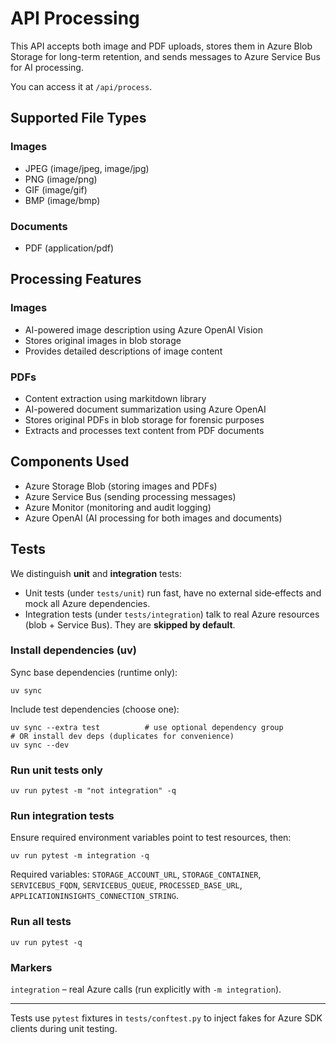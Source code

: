 # API Processing

This API accepts both image and PDF uploads, stores them in Azure Blob Storage for long-term retention, and sends messages to Azure Service Bus for AI processing.

You can access it at `/api/process`.

## Supported File Types

### Images
- JPEG (image/jpeg, image/jpg)
- PNG (image/png) 
- GIF (image/gif)
- BMP (image/bmp)

### Documents
- PDF (application/pdf)

## Processing Features

### Images
- AI-powered image description using Azure OpenAI Vision
- Stores original images in blob storage
- Provides detailed descriptions of image content

### PDFs  
- Content extraction using markitdown library
- AI-powered document summarization using Azure OpenAI
- Stores original PDFs in blob storage for forensic purposes
- Extracts and processes text content from PDF documents

## Components Used
- Azure Storage Blob (storing images and PDFs)
- Azure Service Bus (sending processing messages)
- Azure Monitor (monitoring and audit logging)
- Azure OpenAI (AI processing for both images and documents)

## Tests
We distinguish **unit** and **integration** tests:

- Unit tests (under `tests/unit`) run fast, have no external side‑effects and mock all Azure dependencies.
- Integration tests (under `tests/integration`) talk to real Azure resources (blob + Service Bus). They are **skipped by default**.

### Install dependencies (uv)
Sync base dependencies (runtime only):
```
uv sync
```
Include test dependencies (choose one):
```
uv sync --extra test          # use optional dependency group
# OR install dev deps (duplicates for convenience)
uv sync --dev
```

### Run unit tests only
```
uv run pytest -m "not integration" -q
```

### Run integration tests
Ensure required environment variables point to test resources, then:
```
uv run pytest -m integration -q
```

Required variables: `STORAGE_ACCOUNT_URL`, `STORAGE_CONTAINER`, `SERVICEBUS_FQDN`, `SERVICEBUS_QUEUE`, `PROCESSED_BASE_URL`, `APPLICATIONINSIGHTS_CONNECTION_STRING`.

### Run all tests
```
uv run pytest -q
```

### Markers
`integration` – real Azure calls (run explicitly with `-m integration`).

---
Tests use `pytest` fixtures in `tests/conftest.py` to inject fakes for Azure SDK clients during unit testing.

